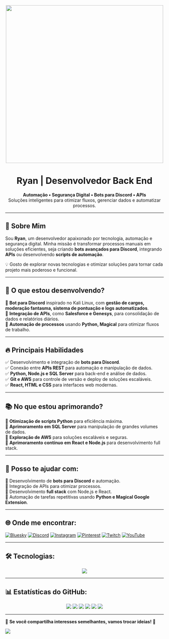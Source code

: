 <div align="center">
    <img src="https://www.google.com/url?sa=i&url=https%3A%2F%2Ficonduck.com%2Ficons%2F303350%2Fdistributor-logo-kali-linux&psig=AOvVaw06CERgRGqmZTc4qinubw0T&ust=1740742449461000&source=images&cd=vfe&opi=89978449&ved=0CBEQjRxqFwoTCJDT1Y3h44sDFQAAAAAdAAAAABAI" width="500">
</div>

<h1 align="center">Ryan | Desenvolvedor Back End </h1>

<p align="center">
    <b>Automação • Segurança Digital • Bots para Discord • APIs</b><br>
    Soluções inteligentes para otimizar fluxos, gerenciar dados e automatizar processos.
</p>

---

## 👾 Sobre Mim  
Sou **Ryan**, um desenvolvedor apaixonado por tecnologia, automação e segurança digital. Minha missão é transformar processos manuais em soluções eficientes, seja criando **bots avançados para Discord**, integrando **APIs** ou desenvolvendo **scripts de automação**.  

💡 Gosto de explorar novas tecnologias e otimizar soluções para tornar cada projeto mais poderoso e funcional.

---

## 🚀 O que estou desenvolvendo?  
🔹 **Bot para Discord** inspirado no Kali Linux, com **gestão de cargos, moderação fantasma, sistema de pontuação e logs automatizados**.  
🔹 **Integração de APIs**, como **Salesforce e Genesys**, para consolidação de dados e relatórios diários.  
🔹 **Automação de processos** usando **Python, Magical** para otimizar fluxos de trabalho.  

---

## 🔥 Principais Habilidades  
✅ Desenvolvimento e integração de **bots para Discord**.  
✅ Conexão entre **APIs REST** para automação e manipulação de dados.  
✅ **Python, Node.js e SQL Server** para back-end e análise de dados.  
✅ **Git e AWS** para controle de versão e deploy de soluções escaláveis.  
✅ **React, HTML e CSS** para interfaces web modernas.  

---

## 📚 No que estou aprimorando?  
🔹 **Otimização de scripts Python** para eficiência máxima.  
🔹 **Aprimoramento em SQL Server** para manipulação de grandes volumes de dados.  
🔹 **Exploração de AWS** para soluções escaláveis e seguras.  
🔹 **Aprimoramento contínuo em React e Node.js** para desenvolvimento full stack.  

---

## 💬 Posso te ajudar com:  
🔹 Desenvolvimento de **bots para Discord** e automação.  
🔹 Integração de APIs para otimizar processos.  
🔹 Desenvolvimento **full stack** com Node.js e React.  
🔹 Automação de tarefas repetitivas usando **Python e Magical Google Extension**.  

---

## 🌐 Onde me encontrar:
[![Bluesky](https://img.shields.io/badge/bluesky-0285FF?style=for-the-badge&logo=bluesky&logoColor=%23FFFFFF)](https://bsky.app/profile/ryankali.bsky.social) 
[![Discord](https://img.shields.io/badge/Discord-%237289DA.svg?logo=discord&logoColor=white)](https://discord.com/users/819954175173328906) 
[![Instagram](https://img.shields.io/badge/Instagram-%23E4405F.svg?logo=Instagram&logoColor=white)](https://instagram.com/ryanrodriguexs) 
[![Pinterest](https://img.shields.io/badge/Pinterest-%23E60023.svg?logo=Pinterest&logoColor=white)](https://pinterest.com/ryangame2005) 
[![Twitch](https://img.shields.io/badge/Twitch-%239146FF.svg?logo=Twitch&logoColor=white)](https://twitch.tv/ryan_osamu) 
[![YouTube](https://img.shields.io/badge/YouTube-%23FF0000.svg?logo=YouTube&logoColor=white)](https://www.youtube.com/@Ryangame2005)  

---

## 🛠️ Tecnologias:
<p align="center">
    <img src="https://skillicons.dev/icons?i=js,python,nodejs,react,git,aws,html,css,mysql,postgresql,mongodb" />
</p>

---

## 📊 Estatísticas do GitHub:
<div align="center">
    <img src="https://github-readme-stats.vercel.app/api?username=Ryanditko&theme=dark&hide_border=false&include_all_commits=true&count_private=true&bg_color=0d1117&title_color=0effa3&text_color=00d4ff" />
    <img src="https://github-readme-streak-stats.herokuapp.com/?user=Ryanditko&theme=dark&hide_border=false&background=0d1117&stroke=00d4ff&ring=0effa3&fire=00d4ff" />
    <img src="https://github-readme-stats.vercel.app/api/top-langs/?username=Ryanditko&theme=dark&hide_border=false&include_all_commits=true&count_private=true&layout=compact&bg_color=0d1117&title_color=0effa3&text_color=00d4ff" />
    <img src="https://github-profile-summary-cards.vercel.app/api/cards/repos-per-language?username=Ryanditko&theme=dark" />
    <img src="https://github-profile-summary-cards.vercel.app/api/cards/most-commit-language?username=Ryanditko&theme=dark" />
    <img src="https://github-profile-summary-cards.vercel.app/api/cards/profile-details?username=Ryanditko&theme=dark" />
</div>

---

🎯 **Se você compartilha interesses semelhantes, vamos trocar ideias!** 🚀  

[![](https://visitcount.itsvg.in/api?id=Ryanditko&icon=0&color=0)](https://visitcount.itsvg.in)

